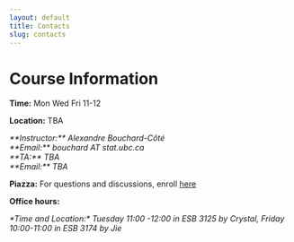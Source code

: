 ```yaml
---
layout: default
title: Contacts
slug: contacts
---
```


Course Information
===================

**Time:** Mon Wed Fri 11-12

**Location:** TBA

<address>
**Instructor:** Alexandre Bouchard-Côté<br/>
**Email:** bouchard AT stat.ubc.ca
</address>

<address>
**TA:** TBA<br/>
**Email:** TBA
</address>


**Piazza:** For questions and discussions, enroll [here](http://piazza.com/ubc.ca/winterterm12015/stat302)

**Office hours:** 
<address>
*Time and Location:*  Tuesday 11:00 -12:00  in ESB 3125 by Crystal,
Friday 10:00-11:00 in ESB 3174 by Jie <br/>

</address>